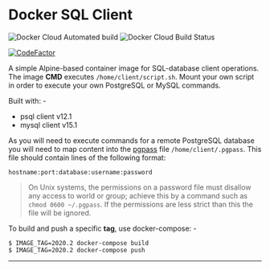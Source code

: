 # Docker SQL Client

![Docker Cloud Automated build](https://img.shields.io/docker/cloud/automated/informaticsmatters/sql-client)
![Docker Cloud Build Status](https://img.shields.io/docker/cloud/build/informaticsmatters/sql-client)

[![CodeFactor](https://www.codefactor.io/repository/github/informaticsmatters/docker-sql-client/badge)](https://www.codefactor.io/repository/github/informaticsmatters/docker-sql-client)

A simple Alpine-based container image for SQL-database client operations.
The image **CMD** executes `/home/client/script.sh`. Mount your own script
in order to execute your own PostgreSQL or MySQL commands.

Built with: -

- psql client v12.1
- mysql client v15.1

As you will need to execute commands for a remote PostgreSQL database
you will need to map content into the [pgpass] file `/home/client/.pgpass`.
This file should contain lines of the following format:

    hostname:port:database:username:password

>   On Unix systems, the permissions on a password file must disallow any
    access to world or group; achieve this by a command such as
    `chmod 0600 ~/.pgpass`. If the permissions are less strict than this
    the file will be ignored.

To build and push a specific **tag**, use docker-compose: -

    $ IMAGE_TAG=2020.2 docker-compose build
    $ IMAGE_TAG=2020.2 docker-compose push

---

[pgpass]: https://www.postgresql.org/docs/12/libpq-pgpass.html

